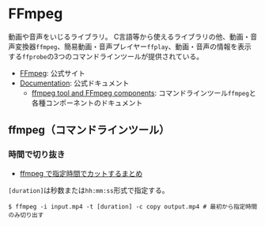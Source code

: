 # FFmpeg

動画や音声をいじるライブラリ。
C言語等から使えるライブラリの他、動画・音声変換器`ffmpeg`、簡易動画・音声プレイヤー`ffplay`、動画・音声の情報を表示する`ffprobe`の3つのコマンドラインツールが提供されている。

- [FFmpeg](https://ffmpeg.org/): 公式サイト
- [Documentation](https://ffmpeg.org/documentation.html): 公式ドキュメント
    - [ffmpeg tool and FFmpeg components](https://ffmpeg.org/ffmpeg-all.html): コマンドラインツール`ffmpeg`と各種コンポーネントのドキュメント

## ffmpeg（コマンドラインツール）
### 時間で切り抜き
- [ffmpeg で指定時間でカットするまとめ](https://nico-lab.net/cutting_ffmpeg/)

`[duration]`は秒数または`hh:mm:ss`形式で指定する。

```shell
$ ffmpeg -i input.mp4 -t [duration] -c copy output.mp4 # 最初から指定時間のみ切り出す
```
